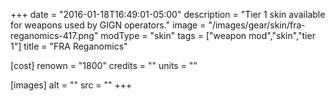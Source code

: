 +++
date = "2016-01-18T16:49:01-05:00"
description = "Tier 1 skin available for weapons used by GIGN operators."
image = "/images/gear/skin/fra-reganomics-417.png"
modType = "skin"
tags = ["weapon mod","skin","tier 1"]
title = "FRA Reganomics"

[cost]
  renown = "1800"
  credits = ""
  units = ""

[images]
  alt = ""
  src = ""
+++

